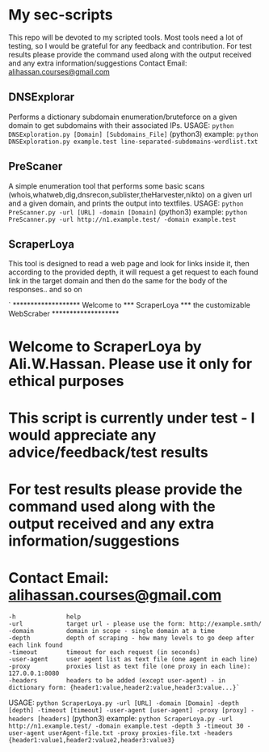 # My sec-scripts

This repo will be devoted to my scripted tools. Most tools need a lot of testing, so I would be grateful for any feedback and contribution.
For test results please provide the command used along with the output received and any extra information/suggestions
Contact Email: alihassan.courses@gmail.com

## DNSExplorar
Performs a dictionary subdomain enumeration/bruteforce on a given domain to get subdomains with their associated IPs.
USAGE:     `python DNSExploration.py [Domain] [Subdomains_File]`      (python3)
example:   `python DNSExploration.py example.test line-separated-subdomains-wordlist.txt`

## PreScaner
A simple enumeration tool that performs some basic scans (whois,whatweb,dig,dnsrecon,sublister,theHarvester,nikto) on a given url and a given domain, and prints the output into textfiles.
USAGE:     `python PreScanner.py -url [URL] -domain [Domain]`         (python3)
example:   `python PreScanner.py -url http://n1.example.test/ -domain example.test`

## ScraperLoya
This tool is designed to read a web page and look for links inside it, then according to the provided depth, it will request a get request to each found link in the target domain and then do the same for the body of the responses.. and so on

`           *******************
Welcome to *** ScraperLoya *** the customizable WebScraber
           *******************
# Welcome to ScraperLoya by Ali.W.Hassan. Please use it only for ethical purposes
# This script is currently under test - I would appreciate any advice/feedback/test results
# For test results please provide the command used along with the output received and any extra information/suggestions
# Contact Email: alihassan.courses@gmail.com
    -h              help
    -url            target url - please use the form: http://example.smth/
    -domain         domain in scope - single domain at a time
    -depth          depth of scraping - how many levels to go deep after each link found
    -timeout        timeout for each request (in seconds)
    -user-agent     user agent list as text file (one agent in each line)
    -proxy          proxies list as text file (one proxy in each line): 127.0.0.1:8080
    -headers        headers to be added (except user-agent) - in dictionary form: {header1:value,header2:value,header3:value...}`

USAGE:     `python ScraperLoya.py -url [URL] -domain [Domain] -depth [depth] -timeout [timeout] -user-agent [user-agent] -proxy [proxy] -headers [headers]`      (python3)
example:   `python ScraperLoya.py -url http://n1.example.test/ -domain example.test -depth 3 -timeout 30 -user-agent userAgent-file.txt -proxy proxies-file.txt -headers {header1:value1,header2:value2,header3:value3}`
